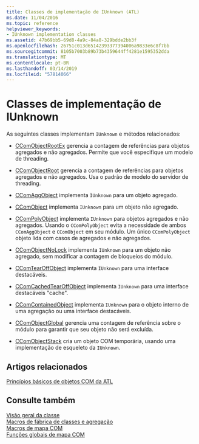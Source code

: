```yaml
---
title: Classes de implementação de IUnknown (ATL)
ms.date: 11/04/2016
ms.topic: reference
helpviewer_keywords:
- IUnknown implementation classes
ms.assetid: 47b69bb5-69d8-4a9c-84a8-329bdde2bb3f
ms.openlocfilehash: 26751c013d65142393377394006a9833e6c8f7bb
ms.sourcegitcommit: 8105b7003b89b73b4359644ff4281e1595352dda
ms.translationtype: MT
ms.contentlocale: pt-BR
ms.lasthandoff: 03/14/2019
ms.locfileid: "57814066"
---
```

# <a name="iunknown-implementation-classes"></a>Classes de implementação de IUnknown

As seguintes classes implementam `IUnknown` e métodos relacionados:

- [CComObjectRootEx](../atl/reference/ccomobjectrootex-class.md) gerencia a contagem de referências para objetos agregados e não agregados. Permite que você especifique um modelo de threading.

- [CComObjectRoot](../atl/reference/ccomobjectroot-class.md) gerencia a contagem de referências para objetos agregados e não agregados. Usa o padrão de modelo do servidor de threading.

- [CComAggObject](../atl/reference/ccomaggobject-class.md) implementa `IUnknown` para um objeto agregado.

- [CComObject](../atl/reference/ccomobject-class.md) implementa `IUnknown` para um objeto não agregado.

- [CComPolyObject](../atl/reference/ccompolyobject-class.md) implementa `IUnknown` para objetos agregados e não agregados. Usando o `CComPolyObject` evita a necessidade de ambos `CComAggObject` e `CComObject` em seu módulo. Um único `CComPolyObject` objeto lida com casos de agregados e não agregados.

- [CComObjectNoLock](../atl/reference/ccomobjectnolock-class.md) implementa `IUnknown` para um objeto não agregado, sem modificar a contagem de bloqueios do módulo.

- [CComTearOffObject](../atl/reference/ccomtearoffobject-class.md) implementa `IUnknown` para uma interface destacáveis.

- [CComCachedTearOffObject](../atl/reference/ccomcachedtearoffobject-class.md) implementa `IUnknown` para uma interface destacáveis "cache".

- [CComContainedObject](../atl/reference/ccomcontainedobject-class.md) implementa `IUnknown` para o objeto interno de uma agregação ou uma interface destacáveis.

- [CComObjectGlobal](../atl/reference/ccomobjectglobal-class.md) gerencia uma contagem de referência sobre o módulo para garantir que seu objeto não será excluída.

- [CComObjectStack](../atl/reference/ccomobjectstack-class.md) cria um objeto COM temporária, usando uma implementação de esqueleto da `IUnknown`.

## <a name="related-articles"></a>Artigos relacionados

[Princípios básicos de objetos COM da ATL](../atl/fundamentals-of-atl-com-objects.md)

## <a name="see-also"></a>Consulte também

[Visão geral da classe](../atl/atl-class-overview.md)<br/>
[Macros de fábrica de classes e agregação](../atl/reference/aggregation-and-class-factory-macros.md)<br/>
[Macros de mapa COM](../atl/reference/com-map-macros.md)<br/>
[Funções globais de mapa COM](../atl/reference/com-map-global-functions.md)
